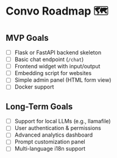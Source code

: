 # Convo Roadmap 🗺️

## MVP Goals

- [ ] Flask or FastAPI backend skeleton
- [ ] Basic chat endpoint (`/chat`)
- [ ] Frontend widget with input/output
- [ ] Embedding script for websites
- [ ] Simple admin panel (HTML form view)
- [ ] Docker support

## Long-Term Goals

- [ ] Support for local LLMs (e.g., llamafile)
- [ ] User authentication & permissions
- [ ] Advanced analytics dashboard
- [ ] Prompt customization panel
- [ ] Multi-language i18n support
